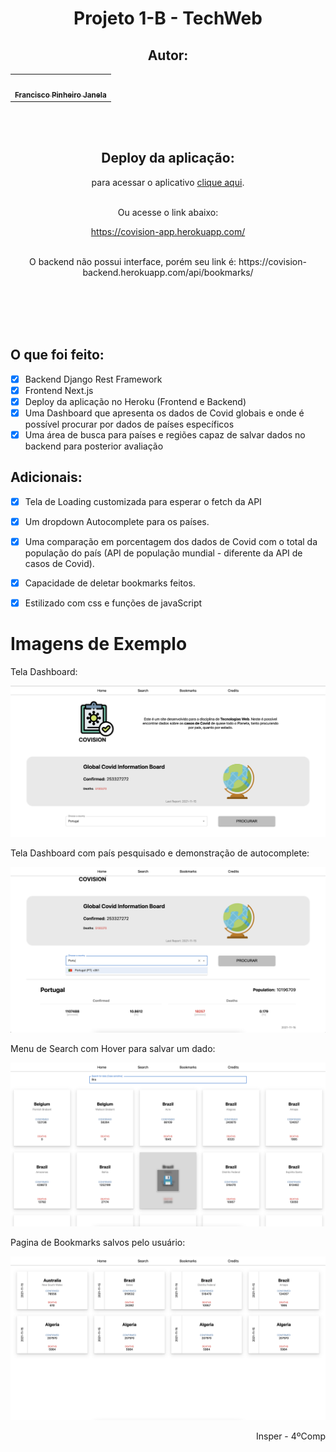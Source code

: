 <div align="center">
<h1>
  <strong>Projeto 1-B - TechWeb</strong>
</h1>
  
## Autor: 
  
<table>
  <tr>
    <td align="center"><a href="https://github.com/fran-janela"><img style="border-radius: 50%;" src="https://avatars.githubusercontent.com/u/21694400?v=4" width="100px;" alt=""/><br /><sub><b>Francisco Pinheiro Janela</b></sub></a><br /><a href="https://github.com/fran-janela" title="Francisco Pinheiro Janela"></a></td>
    </tr>
</table>
  </br></br>
  
## Deploy da aplicação:
  
<p>para acessar o aplicativo <a href="https://covision-app.herokuapp.com/">clique aqui</a>.</br></br></p>
<p>Ou acesse o link abaixo:</p>
<a href="https://covision-app.herokuapp.com/">https://covision-app.herokuapp.com/</a>
</br></br>
<p>O backend não possui interface, porém seu link é: https://covision-backend.herokuapp.com/api/bookmarks/</p>
</div>
</br></br></br></br>

## O que foi feito:

- [x] Backend Django Rest Framework
- [x] Frontend Next.js
- [x] Deploy da aplicação no Heroku (Frontend e Backend)
- [x] Uma Dashboard que apresenta os dados de Covid globais e onde é possível procurar por dados de países específicos
- [x] Uma área de busca para países e regiões capaz de salvar dados no backend para posterior avaliação

## Adicionais:

- [x] Tela de Loading customizada para esperar o fetch da API
- [x] Um dropdown Autocomplete para os países.
- [x] Uma comparação em porcentagem dos dados de Covid com o total da população do país (API de população mundial - diferente da API de casos de Covid).
- [x] Capacidade de deletar bookmarks feitos.
- [x] Estilizado com css e funções de javaScript


# Imagens de Exemplo

Tela Dashboard:

![alt text](public/telas/dashboard.png)

Tela Dashboard com país pesquisado e demonstração de autocomplete:

![alt text](public/telas/autocomplete.png)

Menu de Search com Hover para salvar um dado:

![alt text](public/telas/search.png)

Pagina de Bookmarks salvos pelo usuário:

![alt text](public/telas/bookmarks.png)

<div align="right">
  Insper - 4ºComp
</div>
